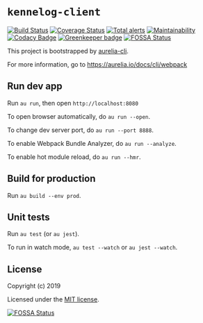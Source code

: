 # `kennelog-client`

[![Build Status](https://travis-ci.com/roris/kennelog.svg?branch=master)](https://travis-ci.com/roris/kennelog)
[![Coverage Status](https://coveralls.io/repos/github/roris/kennelog-client/badge.svg?branch=master)](https://coveralls.io/github/roris/kennelog-client?branch=master)
[![Total alerts](https://img.shields.io/lgtm/alerts/g/roris/kennelog-client.svg?logo=lgtm&logoWidth=18)](https://lgtm.com/projects/g/roris/kennelog-client/alerts/)
[![Maintainability](https://api.codeclimate.com/v1/badges/56f5cc5a3b8d2f41d885/maintainability)](https://codeclimate.com/github/roris/kennelog-client/maintainability)
[![Codacy Badge](https://api.codacy.com/project/badge/Grade/82f1c450d58c40b88fde7ba6f899a479)](https://app.codacy.com/app/roris/kennelog-client?utm_source=github.com&utm_medium=referral&utm_content=roris/kennelog-client&utm_campaign=Badge_Grade_Dashboard)
[![Greenkeeper badge](https://badges.greenkeeper.io/roris/kennelog-client.svg)](https://greenkeeper.io/)
[![FOSSA Status](https://app.fossa.io/api/projects/git%2Bgithub.com%2Froris%2Fkennelog-client.svg?type=shield)](https://app.fossa.io/projects/git%2Bgithub.com%2Froris%2Fkennelog-client?ref=badge_shield)

This project is bootstrapped by [aurelia-cli](https://github.com/aurelia/cli).

For more information, go to https://aurelia.io/docs/cli/webpack

## Run dev app

Run `au run`, then open `http://localhost:8080`

To open browser automatically, do `au run --open`.

To change dev server port, do `au run --port 8888`.

To enable Webpack Bundle Analyzer, do `au run --analyze`.

To enable hot module reload, do `au run --hmr`.

## Build for production

Run `au build --env prod`.

## Unit tests

Run `au test` (or `au jest`).

To run in watch mode, `au test --watch` or `au jest --watch`.

## License

Copyright (c) 2019

Licensed under the [MIT license](LICENSE).

[![FOSSA Status](https://app.fossa.io/api/projects/git%2Bgithub.com%2Froris%2Fkennelog-client.svg?type=large)](https://app.fossa.io/projects/git%2Bgithub.com%2Froris%2Fkennelog-client?ref=badge_large)
